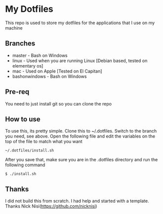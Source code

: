 My Dotfiles
=

This repo is used to store my dotfiles for the applications that I use on my machine

## Branches
- master - Bash on Windows
- linux - Used when you are running Linux [Debian based, tested on elementary os]
- mac - Used on Apple [Tested on El Capitan]
- bashonwindows - Bash on Windows

## Pre-req
You need to just install git so you can clone the repo

## How to use
To use this, its pretty simple. Clone this to ~/.dotfiles. Switch to the branch you need, see above. Open the following file and edit the variables on the top of the file to match what you want

```
~/.dotfiles/install.sh
```

After you save that, make sure you are in the .dotfiles directory and run the following command

```
$ ./install.sh
```

## Thanks
I did not build this from scratch. I had help and started with a template. Thanks Nick Nisi(https://github.com/nicknisi)
